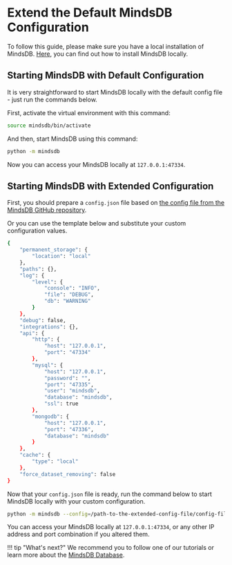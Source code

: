 # Extend the Default MindsDB Configuration

To follow this guide, please make sure you have a local installation of MindsDB. [Here](https://docs.mindsdb.com/setup/self-hosted/pip/source/), you can find out how to install MindsDB locally.

## Starting MindsDB with Default Configuration

It is very straightforward to start MindsDB locally with the default config file - just run the commands below.

First, activate the virtual environment with this command:

```bash
source mindsdb/bin/activate
```

And then, start MindsDB using this command:

```bash
python -m mindsdb
```

Now you can access your MindsDB locally at `127.0.0.1:47334`.

## Starting MindsDB with Extended Configuration

First, you should prepare a `config.json` file based on [the config file from the MindsDB GitHub repository](https://github.com/mindsdb/mindsdb/blob/staging/mindsdb/utilities/config.py#L35,L72).

Or you can use the template below and substitute your custom configuration values.

```bash
{
    "permanent_storage": {
        "location": "local"
    },
    "paths": {},
    "log": {
        "level": {
            "console": "INFO",
            "file": "DEBUG",
            "db": "WARNING"
        }
    },
    "debug": false, 
    "integrations": {},
    "api": {
        "http": {
            "host": "127.0.0.1",
            "port": "47334"
        },
        "mysql": {
            "host": "127.0.0.1",
            "password": "",
            "port": "47335",
            "user": "mindsdb",
            "database": "mindsdb",
            "ssl": true
        },
        "mongodb": {
            "host": "127.0.0.1",
            "port": "47336",
            "database": "mindsdb"
        }
    },
    "cache": {
        "type": "local"
    },
    "force_dataset_removing": false
}
```

Now that your `config.json` file is ready, run the command below to start MindsDB locally with your custom configuration.

```bash
python -m mindsdb --config=/path-to-the-extended-config-file/config-file.json
```

You can access your MindsDB locally at `127.0.0.1:47334`, or any other IP address and port combination if you altered them.

!!! tip "What's next?"
    We recommend you to follow one of our tutorials or learn more about the [MindsDB Database](/sql/table-structure/).
